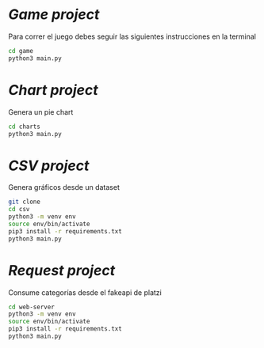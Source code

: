 # ***Game project***

Para correr el juego debes seguir las siguientes instrucciones en la terminal

```sh
cd game
python3 main.py
```

# ***Chart project***

Genera un pie chart

```sh
cd charts
python3 main.py
```

# ***CSV project***

Genera gráficos desde un dataset

```sh
git clone
cd csv
python3 -m venv env
source env/bin/activate
pip3 install -r requirements.txt
python3 main.py
```

# ***Request project***

Consume categorías desde el fakeapi de platzi

```sh
cd web-server
python3 -m venv env
source env/bin/activate
pip3 install -r requirements.txt
python3 main.py
```